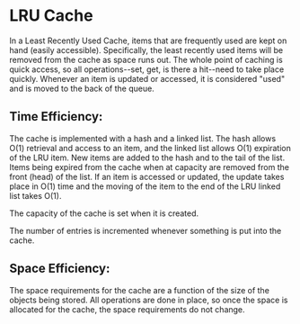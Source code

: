 # LRU Cache
In a Least Recently Used Cache, items that are frequently used are kept on hand (easily accessible).
Specifically, the least recently used items will be removed from the cache as space runs out. The whole
point of caching is quick access, so all operations--set, get, is there a hit--need to take place quickly.
Whenever an item is updated or accessed, it is considered "used" and is moved to the back of the queue.

## Time Efficiency: 

The cache is implemented with a hash and a linked list. The hash allows O(1) retrieval
and access to an item, and the linked list allows O(1) expiration of the LRU item. New items are added to the
hash and to the tail of the list. Items being expired from the cache when at capacity are removed from
the front (head) of the list. If an item is accessed or updated, the update takes place in O(1) time
and the moving of the item to the end of the LRU linked list takes O(1).

The capacity of the cache is set when it is created.

The number of entries is incremented whenever something is put into the cache. 


## Space Efficiency:

The space requirements for the cache are a function of the size of the objects being stored. 
All operations are done in place, so once the space is allocated for the cache, the
space requirements do not change.

